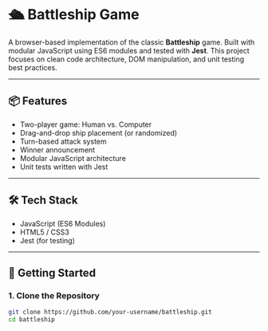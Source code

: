# 🛳️ Battleship Game

A browser-based implementation of the classic **Battleship** game. Built with modular JavaScript using ES6 modules and tested with **Jest**. This project focuses on clean code architecture, DOM manipulation, and unit testing best practices.

---

## 📦 Features

- Two-player game: Human vs. Computer
- Drag-and-drop ship placement (or randomized)
- Turn-based attack system
- Winner announcement
- Modular JavaScript architecture
- Unit tests written with Jest

---

## 🛠️ Tech Stack

- JavaScript (ES6 Modules)
- HTML5 / CSS3
- Jest (for testing)

---

## 🚀 Getting Started

### 1. Clone the Repository

```bash
git clone https://github.com/your-username/battleship.git
cd battleship
```
